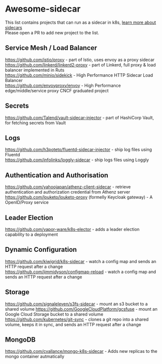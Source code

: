 # Awesome-sidecar
This list contains projects that can run as a sidecar in k8s, [learn more about sidecars](sidecar-explained.md)  
Please open a PR to add new project to the list.

## Service Mesh / Load Balancer
https://github.com/istio/proxy - part of Istio, uses envoy as a proxy sidecar  
https://github.com/linkerd/linkerd2-proxy - part of Linkerd, full proxy & load balancer implemented in Ruts  
https://github.com/minio/sidekick - High Performance HTTP Sidecar Load Balancer  
https://github.com/envoyproxy/envoy - High Performance edge/middle/service proxy CNCF graduated project

## Secrets
https://github.com/Talend/vault-sidecar-injector - part of HashiCorp Vault, for fetching secrets from Vault  

## Logs
https://github.com/h3poteto/fluentd-sidecar-injector  - ship log files using Fluentd  
https://github.com/infolinks/loggly-sidecar  - ship logs files using Loggly  

## Authentication and Authorisation
https://github.com/yahoojapan/athenz-client-sidecar - retrieve authentication and authorization credential from Athenz server  
https://github.com/louketo/louketo-proxy (formelly Keycloak gateway) - A OpenID/Proxy service

## Leader Election
https://github.com/vapor-ware/k8s-elector - adds a leader election capability to a deployment 

## Dynamic Configuration
https://github.com/kiwigrid/k8s-sidecar - watch a config map and sends an HTTP request after a change  
https://github.com/jimmidyson/configmap-reload - watch a config map and sends an HTTP request after a change

## Storage  
https://github.com/signaleleven/s3fs-sidecar - mount an s3 bucket to a shared volume
https://github.com/GoogleCloudPlatform/gcsfuse - mount an Google Cloud Storage bucket to a shared volume
https://github.com/kubernetes/git-sync - clones a git repo into a shared volume, keeps it in sync, and sends an HTTP request after a change

## MongoDB
https://github.com/cvallance/mongo-k8s-sidecar - Adds new replicas to the mongo container autmatically
